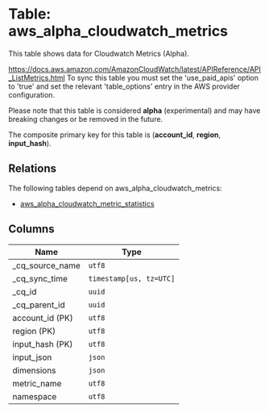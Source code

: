 # Table: aws_alpha_cloudwatch_metrics

This table shows data for Cloudwatch Metrics (Alpha).

https://docs.aws.amazon.com/AmazonCloudWatch/latest/APIReference/API_ListMetrics.html
To sync this table you must set the 'use_paid_apis' option to 'true' and set the relevant 'table_options' entry in the AWS provider configuration.

Please note that this table is considered **alpha** (experimental) and may have breaking changes or be removed in the future.

The composite primary key for this table is (**account_id**, **region**, **input_hash**).

## Relations

The following tables depend on aws_alpha_cloudwatch_metrics:
  - [aws_alpha_cloudwatch_metric_statistics](aws_alpha_cloudwatch_metric_statistics)

## Columns

| Name          | Type          |
| ------------- | ------------- |
|_cq_source_name|`utf8`|
|_cq_sync_time|`timestamp[us, tz=UTC]`|
|_cq_id|`uuid`|
|_cq_parent_id|`uuid`|
|account_id (PK)|`utf8`|
|region (PK)|`utf8`|
|input_hash (PK)|`utf8`|
|input_json|`json`|
|dimensions|`json`|
|metric_name|`utf8`|
|namespace|`utf8`|
